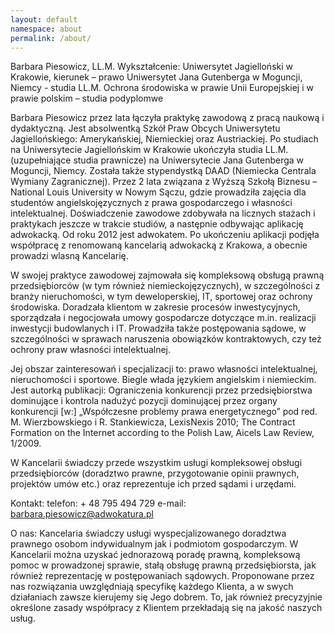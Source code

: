 ```yaml
---
layout: default
namespace: about
permalink: /about/
---
```


Barbara Piesowicz, LL.M.
Wykształcenie:
Uniwersytet Jagielloński w Krakowie, kierunek – prawo
Uniwersytet Jana Gutenberga w Moguncji, Niemcy - studia LL.M.
Ochrona środowiska w prawie Unii Europejskiej i w prawie polskim – studia podyplomwe

Barbara Piesowicz przez lata łączyła praktykę zawodową z pracą naukową i dydaktyczną.
Jest absolwentką Szkół Praw Obcych Uniwersytetu Jagiellońskiego: Amerykańskiej, Niemieckiej oraz Austriackiej. Po studiach na Uniwersytecie Jagiellońskim w Krakowie ukończyła studia LL.M. (uzupełniające studia prawnicze) na Uniwersytecie Jana Gutenberga w Moguncji, Niemcy. Została także stypendystką DAAD (Niemiecka Centrala Wymiany Zagranicznej). Przez 2 lata związana z Wyższą Szkołą Biznesu – National Louis University w Nowym Sączu, gdzie prowadziła zajęcia dla studentów angielskojęzycznych z prawa gospodarczego i własności intelektualnej. 
Doświadczenie zawodowe zdobywała na licznych stażach i praktykach jeszcze w trakcie studiów, a następnie odbywając aplikację adwokacką. Od roku 2012 jest adwokatem. Po ukończeniu aplikacji podjęła współpracę z renomowaną kancelarią adwokacką z Krakowa, a obecnie prowadzi wlasną Kancelarię.

W swojej praktyce zawodowej zajmowała się kompleksową obsługą prawną przedsiębiorców (w tym również niemieckojęzycznych), w szczególności z branży nieruchomości, w tym deweloperskiej, IT, sportowej oraz ochrony środowiska. Doradzała klientom w zakresie procesów inwestycyjnych, sporządzała i negocjowała umowy gospodarcze dotyczące m.in. realizacji inwestycji budowlanych i IT. Prowadziła także postępowania sądowe, w szczególności w sprawach naruszenia obowiązków kontraktowych, czy też ochrony praw własności intelektualnej.

Jej obszar zainteresowań i specjalizacji to: prawo własności intelektualnej, nieruchomości i sportowe. Biegle włada językiem angielskim i niemieckim. Jest autorką publikacji:
Ograniczenia konkurencji przez przedsiębiorstwa dominujące i kontrola nadużyć pozycji dominującej przez organy konkurencji [w:] „Współczesne problemy prawa energetycznego” pod red. M. Wierzbowskiego i R. Stankiewicza, LexisNexis 2010;
The Contract Formation on the Internet according to the Polish Law, Aicels Law Review, 1/2009.

W Kancelarii świadczy przede wszystkim usługi kompleksowej obsługi przedsiębiorców (doradztwo prawne, przygotowanie opinii prawnych, projektów umów etc.) oraz reprezentuje ich przed sądami i urzędami. 

Kontakt:
telefon:	+ 48 795 494 729
e-mail:	barbara.piesowicz@adwokatura.pl

O nas:
Kancelaria świadczy usługi wyspecjalizowanego doradztwa prawnego osobom indywidualnym jak i podmiotom gospodarczym.
W Kancelarii można uzyskać jednorazową poradę prawną, kompleksową pomoc w prowadzonej sprawie, stałą obsługę prawną przedsiębiorsta, jak również reprezentację w postępowaniach sądowych. 
Proponowane przez nas rozwiązania uwzględniają specyfikę każdego Klienta, a w swych działaniach zawsze kierujemy się Jego dobrem. To, jak również precyzyjnie określone zasady współpracy z Klientem przekładają się na jakość naszych usług.
